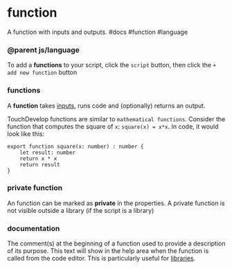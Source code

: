 # function

A function with inputs and outputs. #docs #function #language

### @parent js/language
 

To add a **functions** to your script, click the `script` button, then click the `+` `add new function` button

### functions

A **function** takes [inputs](/microbit/actionparameters), runs code and (optionally) returns an output.

TouchDevelop functions are similar to `mathematical functions`. Consider the function that computes the square of `x`: `square(x) = x*x`. In code, it would look like this:

```
export function square(x: number) : number {
    let result: number
    return x * x
    return result
}
```

### private function

An function can be marked as **private** in the properties. A private function is not visible outside a library (if the script is a library)

### documentation

The comment(s) at the beginning of a function used to provide a description of its purpose. This text will show in the help area when the function is called from the code editor. This is particularly useful for [libraries](/microbit/libraries).

